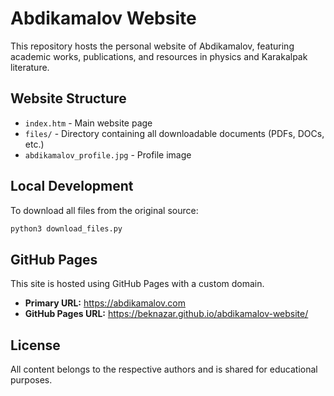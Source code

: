# Abdikamalov Website

This repository hosts the personal website of Abdikamalov, featuring academic works, publications, and resources in physics and Karakalpak literature.

## Website Structure

- `index.htm` - Main website page
- `files/` - Directory containing all downloadable documents (PDFs, DOCs, etc.)
- `abdikamalov_profile.jpg` - Profile image

## Local Development

To download all files from the original source:
```bash
python3 download_files.py
```

## GitHub Pages

This site is hosted using GitHub Pages with a custom domain.

- **Primary URL:** https://abdikamalov.com
- **GitHub Pages URL:** https://beknazar.github.io/abdikamalov-website/

## License

All content belongs to the respective authors and is shared for educational purposes.